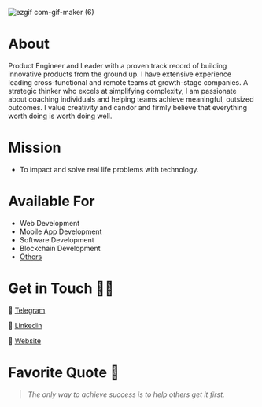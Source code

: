
![ezgif com-gif-maker (6)](https://pbs.twimg.com/profile_banners/1327652721302888449/1733672530/1500x500)




# About
Product Engineer and Leader with a proven track record of building innovative products from the ground up. I have extensive experience leading cross-functional and remote teams at growth-stage companies. A strategic thinker who excels at simplifying complexity, I am passionate about coaching individuals and helping teams achieve meaningful, outsized outcomes. I value creativity and candor and firmly believe that everything worth doing is worth doing well.

# Mission
- To impact and solve real life problems with technology. 

# Available For
- Web Development
- Mobile App Development
- Software Development
- Blockchain Development
- [Others](https://www.kingsleynwoye.com)

# Get in Touch 👍🏽
🔗 [Telegram](https://t.me/kingsleynwoye)

🔗 [Linkedin](https://www.linkedin.com/in/kingsleynwoye/)

🔗 [Website](https://www.kingsleynwoye.com)

# Favorite Quote 📖
> _The only way to achieve success is to help others get it first._
